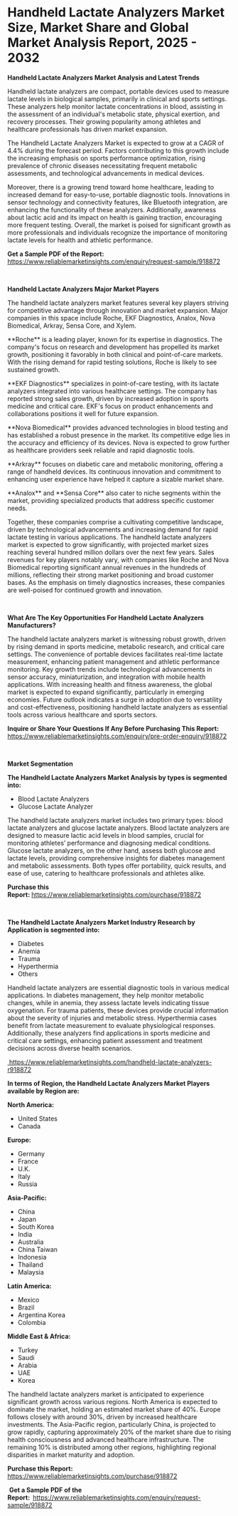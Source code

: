 <p><h1>Handheld Lactate Analyzers Market Size, Market Share and Global Market Analysis Report, 2025 - 2032</h1></p><p><strong>Handheld Lactate Analyzers Market Analysis and Latest Trends</strong></p>
<p><p>Handheld lactate analyzers are compact, portable devices used to measure lactate levels in biological samples, primarily in clinical and sports settings. These analyzers help monitor lactate concentrations in blood, assisting in the assessment of an individual's metabolic state, physical exertion, and recovery processes. Their growing popularity among athletes and healthcare professionals has driven market expansion.</p><p>The Handheld Lactate Analyzers Market is expected to grow at a CAGR of 4.4% during the forecast period. Factors contributing to this growth include the increasing emphasis on sports performance optimization, rising prevalence of chronic diseases necessitating frequent metabolic assessments, and technological advancements in medical devices. </p><p>Moreover, there is a growing trend toward home healthcare, leading to increased demand for easy-to-use, portable diagnostic tools. Innovations in sensor technology and connectivity features, like Bluetooth integration, are enhancing the functionality of these analyzers. Additionally, awareness about lactic acid and its impact on health is gaining traction, encouraging more frequent testing. Overall, the market is poised for significant growth as more professionals and individuals recognize the importance of monitoring lactate levels for health and athletic performance.</p></p>
<p><strong>Get a Sample PDF of the Report:&nbsp;</strong> <a href="https://www.reliablemarketinsights.com/enquiry/request-sample/918872?utm_campaign=2185&utm_medium=2&utm_source=Github&utm_content=ia&utm_term=14042025&utm_id=handheld-lactate-analyzers">https://www.reliablemarketinsights.com/enquiry/request-sample/918872</a></p>
<p>&nbsp;</p>
<p><strong>Handheld Lactate Analyzers Major Market Players</strong></p>
<p><p>The handheld lactate analyzers market features several key players striving for competitive advantage through innovation and market expansion. Major companies in this space include Roche, EKF Diagnostics, Analox, Nova Biomedical, Arkray, Sensa Core, and Xylem.</p><p>**Roche** is a leading player, known for its expertise in diagnostics. The company's focus on research and development has propelled its market growth, positioning it favorably in both clinical and point-of-care markets. With the rising demand for rapid testing solutions, Roche is likely to see sustained growth.</p><p>**EKF Diagnostics** specializes in point-of-care testing, with its lactate analyzers integrated into various healthcare settings. The company has reported strong sales growth, driven by increased adoption in sports medicine and critical care. EKF's focus on product enhancements and collaborations positions it well for future expansion.</p><p>**Nova Biomedical** provides advanced technologies in blood testing and has established a robust presence in the market. Its competitive edge lies in the accuracy and efficiency of its devices. Nova is expected to grow further as healthcare providers seek reliable and rapid diagnostic tools.</p><p>**Arkray** focuses on diabetic care and metabolic monitoring, offering a range of handheld devices. Its continuous innovation and commitment to enhancing user experience have helped it capture a sizable market share.</p><p>**Analox** and **Sensa Core** also cater to niche segments within the market, providing specialized products that address specific customer needs. </p><p>Together, these companies comprise a cultivating competitive landscape, driven by technological advancements and increasing demand for rapid lactate testing in various applications. The handheld lactate analyzers market is expected to grow significantly, with projected market sizes reaching several hundred million dollars over the next few years. Sales revenues for key players notably vary, with companies like Roche and Nova Biomedical reporting significant annual revenues in the hundreds of millions, reflecting their strong market positioning and broad customer bases. As the emphasis on timely diagnostics increases, these companies are well-poised for continued growth and innovation.</p></p>
<p>&nbsp;</p>
<p><strong>What Are The Key Opportunities For Handheld Lactate Analyzers Manufacturers?</strong></p>
<p><p>The handheld lactate analyzers market is witnessing robust growth, driven by rising demand in sports medicine, metabolic research, and critical care settings. The convenience of portable devices facilitates real-time lactate measurement, enhancing patient management and athletic performance monitoring. Key growth trends include technological advancements in sensor accuracy, miniaturization, and integration with mobile health applications. With increasing health and fitness awareness, the global market is expected to expand significantly, particularly in emerging economies. Future outlook indicates a surge in adoption due to versatility and cost-effectiveness, positioning handheld lactate analyzers as essential tools across various healthcare and sports sectors.</p></p>
<p><strong>Inquire or Share Your Questions If Any Before Purchasing This Report:</strong> <a href="https://www.reliablemarketinsights.com/enquiry/pre-order-enquiry/918872?utm_campaign=2185&utm_medium=2&utm_source=Github&utm_content=ia&utm_term=14042025&utm_id=handheld-lactate-analyzers">https://www.reliablemarketinsights.com/enquiry/pre-order-enquiry/918872</a></p>
<p>&nbsp;</p>
<p><strong>Market Segmentation</strong></p>
<p><strong>The Handheld Lactate Analyzers Market Analysis by types is segmented into:</strong></p>
<p><ul><li>Blood Lactate Analyzers</li><li>Glucose Lactate Analyzer</li></ul></p>
<p><p>The handheld lactate analyzers market includes two primary types: blood lactate analyzers and glucose lactate analyzers. Blood lactate analyzers are designed to measure lactic acid levels in blood samples, crucial for monitoring athletes’ performance and diagnosing medical conditions. Glucose lactate analyzers, on the other hand, assess both glucose and lactate levels, providing comprehensive insights for diabetes management and metabolic assessments. Both types offer portability, quick results, and ease of use, catering to healthcare professionals and athletes alike.</p></p>
<p><strong>Purchase this Report:&nbsp;</strong><a href="https://www.reliablemarketinsights.com/purchase/918872?utm_campaign=2185&utm_medium=2&utm_source=Github&utm_content=ia&utm_term=14042025&utm_id=handheld-lactate-analyzers">https://www.reliablemarketinsights.com/purchase/918872</a></p>
<p>&nbsp;</p>
<p><strong>The Handheld Lactate Analyzers Market Industry Research by Application is segmented into:</strong></p>
<p><ul><li>Diabetes</li><li>Anemia</li><li>Trauma</li><li>Hyperthermia</li><li>Others</li></ul></p>
<p><p>Handheld lactate analyzers are essential diagnostic tools in various medical applications. In diabetes management, they help monitor metabolic changes, while in anemia, they assess lactate levels indicating tissue oxygenation. For trauma patients, these devices provide crucial information about the severity of injuries and metabolic stress. Hyperthermia cases benefit from lactate measurement to evaluate physiological responses. Additionally, these analyzers find applications in sports medicine and critical care settings, enhancing patient assessment and treatment decisions across diverse health scenarios.</p></p>
<p><a href="https://www.reliablemarketinsights.com/handheld-lactate-analyzers-r918872?utm_campaign=2185&utm_medium=2&utm_source=Github&utm_content=ia&utm_term=14042025&utm_id=handheld-lactate-analyzers">&nbsp;https://www.reliablemarketinsights.com/handheld-lactate-analyzers-r918872</a></p>
<p><strong>In terms of Region, the Handheld Lactate Analyzers Market Players available by Region are:</strong></p>
<p>
    <p> <strong> North America: </strong>
        <ul>
            <li>United States</li>
            <li>Canada</li>
        </ul>
        </p> 
    <p> <strong> Europe: </strong>
        <ul>
            <li>Germany</li>
            <li>France</li>
            <li>U.K.</li>
            <li>Italy</li>
            <li>Russia</li>
        </ul>
        </p> 
    <p> <strong> Asia-Pacific: </strong>
        <ul>
            <li>China</li>
            <li>Japan</li>
            <li>South Korea</li>
            <li>India</li>
            <li>Australia</li>
            <li>China Taiwan</li>
            <li>Indonesia</li>
            <li>Thailand</li>
            <li>Malaysia</li>
        </ul>
        </p> 
    <p> <strong> Latin America: </strong>
        <ul>
            <li>Mexico</li>
            <li>Brazil</li>
            <li>Argentina Korea</li>
            <li>Colombia</li>
        </ul>
        </p> 
    <p> <strong> Middle East & Africa: </strong>
        <ul>
            <li>Turkey</li>
            <li>Saudi</li>
            <li>Arabia</li>
            <li>UAE</li>
            <li>Korea</li>
        </ul>
    </p>
    </p>
<p><p>The handheld lactate analyzers market is anticipated to experience significant growth across various regions. North America is expected to dominate the market, holding an estimated market share of 40%. Europe follows closely with around 30%, driven by increased healthcare investments. The Asia-Pacific region, particularly China, is projected to grow rapidly, capturing approximately 20% of the market share due to rising health consciousness and advanced healthcare infrastructure. The remaining 10% is distributed among other regions, highlighting regional disparities in market maturity and adoption.</p></p>
<p><strong>Purchase this Report: </strong><a href="https://www.reliablemarketinsights.com/purchase/918872?utm_campaign=2185&utm_medium=2&utm_source=Github&utm_content=ia&utm_term=14042025&utm_id=handheld-lactate-analyzers">https://www.reliablemarketinsights.com/purchase/918872</a></p>
<p>&nbsp;<strong>Get a Sample PDF of the Report:&nbsp;&nbsp;</strong><a href="https://www.reliablemarketinsights.com/enquiry/request-sample/918872?utm_campaign=2185&utm_medium=2&utm_source=Github&utm_content=ia&utm_term=14042025&utm_id=handheld-lactate-analyzers">https://www.reliablemarketinsights.com/enquiry/request-sample/918872</a></p>
<p><strong></strong></p>
<p><p></p><p></p><p></p></p>